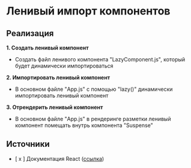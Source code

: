 # Ленивый импорт компонентов

## Реализация
**1. Создать ленивый компонент**
- Создать файл ленивого компонента "LazyComponent.js", который будет динамически импортироваться

**2. Импортировать ленивый компонент**
- В основном файле "App.js" с помощью "lazy()" динамически импортировать ленивый компонент

**3. Отрендерить ленивый компонент**
- В основном файле "App.js" в рендеринге разметки ленивый компонент помещать внутрь компонента "Suspense"


## Источники
- [ x ] Документация React ([ссылка](https://ru.reactjs.org/docs/code-splitting.html#reactlazy))